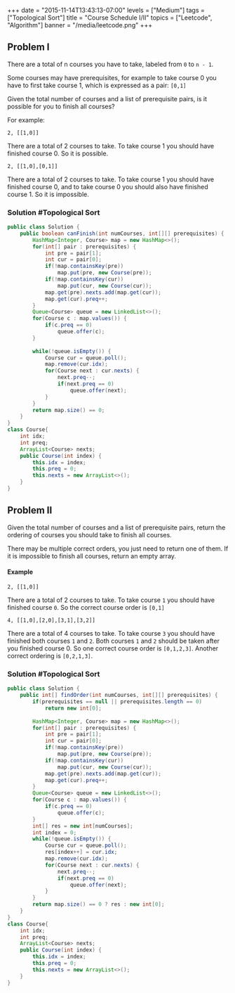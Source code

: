 +++
date = "2015-11-14T13:43:13-07:00"
levels = ["Medium"]
tags = ["Topological Sort"]
title = "Course Schedule I/II"
topics = ["Leetcode", "Algorithm"]
banner = "/media/leetcode.png"
+++

<!--more-->
## Problem I
There are a total of n courses you have to take, labeled from `0` to `n - 1`.

Some courses may have prerequisites, for example to take course 0 you have to first take course 1, which is expressed as a pair: `[0,1]`

Given the total number of courses and a list of prerequisite pairs, is it possible for you to finish all courses?

For example:
```
2, [[1,0]]
```
There are a total of 2 courses to take. To take course 1 you should have finished course 0. So it is possible.
```
2, [[1,0],[0,1]]
```
There are a total of 2 courses to take. To take course 1 you should have finished course 0, and to take course 0 you should also have finished course 1. So it is impossible.

### Solution #Topological Sort
```java
public class Solution {
    public boolean canFinish(int numCourses, int[][] prerequisites) {
        HashMap<Integer, Course> map = new HashMap<>();
        for(int[] pair : prerequisites) {
            int pre = pair[1];
            int cur = pair[0];
            if(!map.containsKey(pre))
                map.put(pre, new Course(pre));
            if(!map.containsKey(cur))
                map.put(cur, new Course(cur));
            map.get(pre).nexts.add(map.get(cur));
            map.get(cur).preq++;
        }
        Queue<Course> queue = new LinkedList<>();
        for(Course c : map.values()) {
            if(c.preq == 0)
                queue.offer(c);
        }
        
        while(!queue.isEmpty()) {
            Course cur = queue.poll();
            map.remove(cur.idx);
            for(Course next : cur.nexts) {
                next.preq--;
                if(next.preq == 0)
                    queue.offer(next);
            }
        }
        return map.size() == 0;
    }
}
class Course{
    int idx;
    int preq;
    ArrayList<Course> nexts;
    public Course(int index) {
        this.idx = index;
        this.preq = 0;
        this.nexts = new ArrayList<>();
    }
}
```

## Problem II
Given the total number of courses and a list of prerequisite pairs, return the ordering of courses you should take to finish all courses.

There may be multiple correct orders, you just need to return one of them. If it is impossible to finish all courses, return an empty array.

#### Example
```
2, [[1,0]]
```
There are a total of 2 courses to take. To take course `1` you should have finished course `0`. So the correct course order is `[0,1]`
```
4, [[1,0],[2,0],[3,1],[3,2]]
```
There are a total of 4 courses to take. To take course `3` you should have finished both courses `1` and `2`. Both courses `1` and `2` should be taken after you finished course 0. So one correct course order is `[0,1,2,3]`. Another correct ordering is `[0,2,1,3]`.

### Solution #Topological Sort
```java
public class Solution {
    public int[] findOrder(int numCourses, int[][] prerequisites) {
        if(prerequisites == null || prerequisites.length == 0)
            return new int[0];
            
        HashMap<Integer, Course> map = new HashMap<>();
        for(int[] pair : prerequisites) {
            int pre = pair[1];
            int cur = pair[0];
            if(!map.containsKey(pre))
                map.put(pre, new Course(pre));
            if(!map.containsKey(cur))
                map.put(cur, new Course(cur));
            map.get(pre).nexts.add(map.get(cur));
            map.get(cur).preq++;
        }
        Queue<Course> queue = new LinkedList<>();
        for(Course c : map.values()) {
            if(c.preq == 0)
                queue.offer(c);
        }
        int[] res = new int[numCourses];
        int index = 0;
        while(!queue.isEmpty()) {
            Course cur = queue.poll();
            res[index++] = cur.idx;
            map.remove(cur.idx);
            for(Course next : cur.nexts) {
                next.preq--;
                if(next.preq == 0)
                    queue.offer(next);
            }
        }
        return map.size() == 0 ? res : new int[0];
    }
}
class Course{
    int idx;
    int preq;
    ArrayList<Course> nexts;
    public Course(int index) {
        this.idx = index;
        this.preq = 0;
        this.nexts = new ArrayList<>();
    }
}
```
